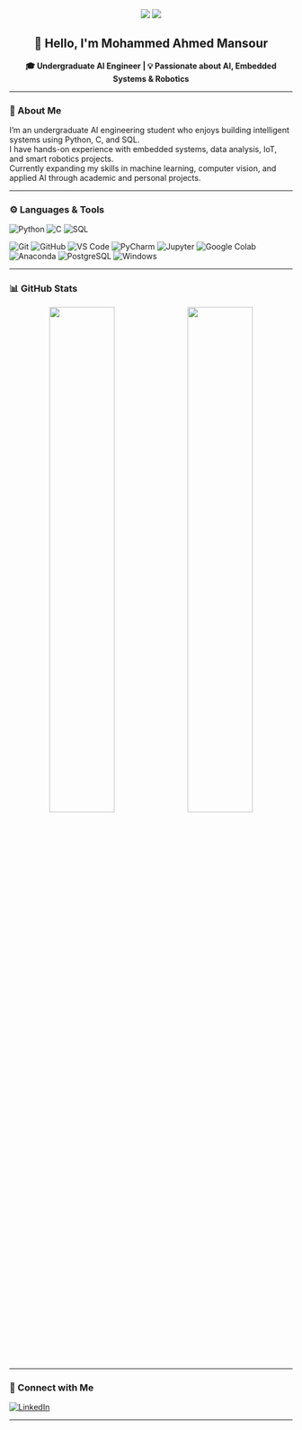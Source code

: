<div align="center">

<img src="https://komarev.com/ghpvc/?username=MohammedAhmedMansour&style=flat&color=orange&label=PROFILE+VIEWS" />
<img src="https://hits.seeyoufarm.com/api/count/incr/badge.svg?url=https%3A%2F%2Fgithub.com%2FMohammedAhmedMansour&count_bg=%2379C83D&title_bg=%23555555&icon=github.svg&icon_color=%23E7E7E7&title=HITS&edge_flat=false"/>

<h2>👋 Hello, I'm Mohammed Ahmed Mansour</h2>
<p><strong>🎓 Undergraduate AI Engineer | 💡 Passionate about AI, Embedded Systems & Robotics</strong></p>

</div>

---

### 🧠 About Me

I’m an undergraduate AI engineering student who enjoys building intelligent systems using Python, C, and SQL.  
I have hands-on experience with embedded systems, data analysis, IoT, and smart robotics projects.  
Currently expanding my skills in machine learning, computer vision, and applied AI through academic and personal projects.

---

### ⚙️ Languages & Tools

![Python](https://img.shields.io/badge/Python-FFD43B?style=flat&logo=python&logoColor=darkgreen)
![C](https://img.shields.io/badge/C-00599C?style=flat&logo=c&logoColor=white)
![SQL](https://img.shields.io/badge/SQL-4479A1?style=flat&logo=postgresql&logoColor=white)

![Git](https://img.shields.io/badge/Git-F05032?style=flat&logo=git&logoColor=white)
![GitHub](https://img.shields.io/badge/GitHub-181717?style=flat&logo=github&logoColor=white)
![VS Code](https://img.shields.io/badge/VSCode-0078d7?style=flat&logo=visual%20studio%20code&logoColor=white)
![PyCharm](https://img.shields.io/badge/pycharm-143?style=flat&logo=pycharm&logoColor=white)
![Jupyter](https://img.shields.io/badge/Jupyter-F37626?style=flat&logo=jupyter&logoColor=white)
![Google Colab](https://img.shields.io/badge/Colab-F9AB00?style=flat&logo=google-colab&logoColor=white)
![Anaconda](https://img.shields.io/badge/Anaconda-42B029?style=flat&logo=anaconda&logoColor=white)
![PostgreSQL](https://img.shields.io/badge/PostgreSQL-336791?style=flat&logo=postgresql&logoColor=white)
![Windows](https://img.shields.io/badge/Windows-0078D6?style=flat&logo=windows&logoColor=white)

---

### 📊 GitHub Stats

<div align="center">

<img src="https://github-readme-stats.vercel.app/api?username=MohammedAhmedMansour&show_icons=true&theme=tokyonight" width="48%" />
<img src="https://github-readme-stats.vercel.app/api/top-langs/?username=MohammedAhmedMansour&layout=compact&theme=tokyonight" width="48%" />

</div>

---

### 🔗 Connect with Me

[![LinkedIn](https://img.shields.io/badge/LinkedIn-0077B5?style=flat&logo=linkedin&logoColor=white)](https://www.linkedin.com/in/mohammed-ahmed-mansour-7a29a9271)

---

